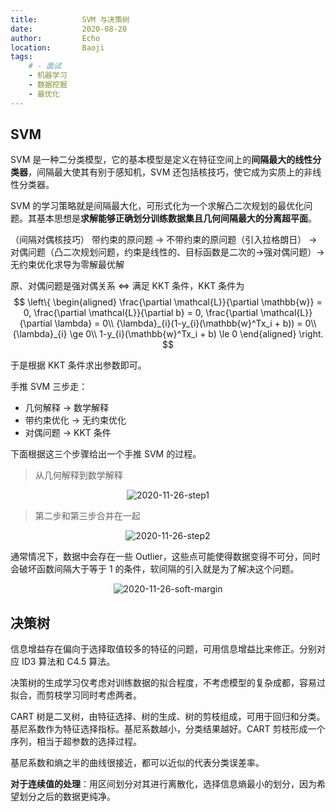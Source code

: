 ```yaml
---
title:          SVM 与决策树
date:           2020-08-20
author:         Echo
location:       Baoji 
tags: 
    # - 面试
    - 机器学习
    - 数据挖掘
    - 最优化
---
```


<!-- > 面试前整理的一些自己不熟悉的知识点，好想拥有一个硬盘一样的脑袋，可以不忘掉的那种。 -->

## SVM

SVM 是一种二分类模型，它的基本模型是定义在特征空间上的**间隔最大的线性分类器**，间隔最大使其有别于感知机，SVM 还包括核技巧，使它成为实质上的非线性分类器。

SVM 的学习策略就是间隔最大化，可形式化为一个求解凸二次规划的最优化问题。其基本思想是**求解能够正确划分训练数据集且几何间隔最大的分离超平面**。

（间隔对偶核技巧）
带约束的原问题 -> 不带约束的原问题（引入拉格朗日） -> 对偶问题（凸二次规划问题，约束是线性的、目标函数是二次的->强对偶问题）-> 无约束优化求导为零解最优解

原、对偶问题是强对偶关系 <=> 满足 KKT 条件，KKT 条件为
$$
\left\{
\begin{aligned}
\frac{\partial \mathcal{L}}{\partial \mathbb{w}} = 0, \frac{\partial \mathcal{L}}{\partial b} = 0, \frac{\partial \mathcal{L}}{\partial \lambda} = 0\\
{\lambda}_{i}(1-y_{i}(\mathbb{w}^Tx_i + b)) = 0\\
{\lambda}_{i} \ge 0\\
1-y_{i}(\mathbb{w}^Tx_i + b) \le 0
\end{aligned}
\right.
$$

于是根据 KKT 条件求出参数即可。

手推 SVM 三步走：

* 几何解释  -> 数学解释
* 带约束优化 -> 无约束优化
* 对偶问题 -> KKT 条件

下面根据这三个步骤给出一个手推 SVM 的过程。

> 从几何解释到数学解释

<div style="text-align: center;">
    <img :src="$withBase('/2020-11-26-SVM-step1.jpg')" alt="2020-11-26-step1" style="margin: 0 auto;"/>
</div>

> 第二步和第三步合并在一起

<div style="text-align: center;">
    <img :src="$withBase('/2020-11-26-SVM-step2.jpg')" alt="2020-11-26-step2" style="margin: 0 auto;"/>
</div>

通常情况下，数据中会存在一些 Outlier，这些点可能使得数据变得不可分，同时会破坏函数间隔大于等于 1 的条件，软间隔的引入就是为了解决这个问题。

<div style="text-align: center;">
    <img :src="$withBase('/2020-11-26-SVM-soft-margin.jpg')" alt="2020-11-26-soft-margin" style="margin: 0 auto;"/>
</div>

## 决策树

信息增益存在偏向于选择取值较多的特征的问题，可用信息增益比来修正。分别对应 ID3 算法和 C4.5 算法。

决策树的生成学习仅考虑对训练数据的拟合程度，不考虑模型的复杂成都，容易过拟合，而剪枝学习同时考虑两者。

CART 树是二叉树，由特征选择、树的生成、树的剪枝组成，可用于回归和分类。基尼系数作为特征选择指标。基尼系数越小，分类结果越好。CART 剪枝形成一个序列，相当于超参数的选择过程。

基尼系数和熵之半的曲线很接近，都可以近似的代表分类误差率。

**对于连续值的处理**：用区间划分对其进行离散化，选择信息熵最小的划分，因为希望划分之后的数据更纯净。
